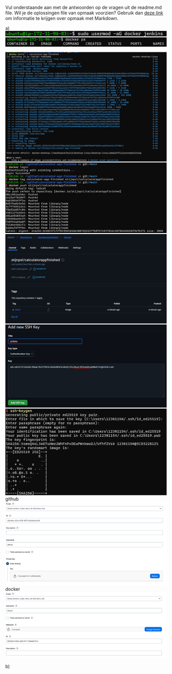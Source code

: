 Vul onderstaande aan met de antwoorden op de vragen uit de readme.md file. Wil je de oplossingen file van opmaak voorzien? Gebruik dan [deze link](https://github.com/adam-p/markdown-here/wiki/Markdown-Cheatsheet) om informatie te krijgen over
opmaak met Markdown.

a)
![alt text](image-9.png)
![alt text](image-2.png)

![alt text](image.png)
![alt text](image-3.png)
![alt text](image-4.png)
![alt text](image-5.png)
![alt text](image-6.png)
github
![alt text](image-7.png)
docker
![alt text](image-8.png)


b)

